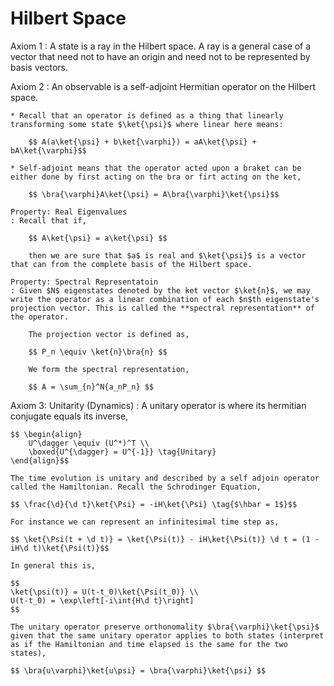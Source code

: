 #  Hilbert Space

Axiom 1
: A state is a ray in the Hilbert space. A ray is a general case of a vector that need not to have an origin and need not to be represented by basis vectors.

Axiom 2
: An observable is a self-adjoint Hermitian operator on the Hilbert space.

    * Recall that an operator is defined as a thing that linearly transforming some state $\ket{\psi}$ where linear here means:

        $$ A(a\ket{\psi} + b\ket{\varphi}) = aA\ket{\psi} + bA\ket{\varphi}$$

    * Self-adjoint means that the operator acted upon a braket can be either done by first acting on the bra or firt acting on the ket,

        $$ \bra{\varphi}A\ket{\psi} = A\bra{\varphi}\ket{\psi}$$

    Property: Real Eigenvalues
    : Recall that if,

        $$ A\ket{\psi} = a\ket{\psi} $$

        then we are sure that $a$ is real and $\ket{\psi}$ is a vector that can from the complete basis of the Hilbert space.

    Property: Spectral Representatoin
    : Given $N$ eigenstates denoted by the ket vector $\ket{n}$, we may write the operator as a linear combination of each $n$th eigenstate's projection vector. This is called the **spectral representation** of the operator.

        The projection vector is defined as,

        $$ P_n \equiv \ket{n}\bra{n} $$

        We form the spectral representation,

        $$ A = \sum_{n}^N{a_nP_n} $$

Axiom 3: Unitarity (Dynamics)
: A unitary operator is where its hermitian conjugate equals its inverse,

    $$ \begin{align}
        U^\dagger \equiv (U^*)^T \\
        \boxed{U^{\dagger} = U^{-1}} \tag{Unitary}
    \end{align}$$

    The time evolution is unitary and described by a self adjoin operator called the Hamiltonian. Recall the Schrodinger Equation,

    $$ \frac{\d}{\d t}\ket{\Psi} = -iH\ket{\Psi} \tag{$\hbar = 1$}$$

    For instance we can represent an infinitesimal time step as,

    $$ \ket{\Psi(t + \d t)} = \ket{\Psi(t)} - iH\ket{\Psi(t)} \d t = (1 - iH\d t)\ket{\Psi(t)}$$

    In general this is,

    $$
    \ket{\psi(t)} = U(t-t_0)\ket{\Psi(t_0)} \\
    U(t-t_0) = \exp\left[-i\int{H\d t}\right]
    $$

    The unitary operator preserve orthonomality $\bra{\varphi}\ket{\psi}$ given that the same unitary operator applies to both states (interpret as if the Hamiltonian and time elapsed is the same for the two states),

    $$ \bra{u\varphi}\ket{u\psi} = \bra{\varphi}\ket{\psi} $$